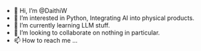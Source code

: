 - 👋 Hi, I’m @DaithiW
- 👀 I’m interested in Python, Integrating AI into physical products.
- 🌱 I’m currently learning LLM stuff.
- 💞️ I’m looking to collaborate on nothing in particular.
- 📫 How to reach me ...

<!---
DaithiW/DaithiW is a ✨ special ✨ repository because its `README.md` (this file) appears on your GitHub profile.
You can click the Preview link to take a look at your changes.
--->
